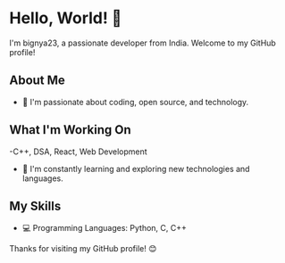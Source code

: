 # Hello, World! 👋

I'm bignya23, a passionate developer from India. Welcome to my GitHub profile!

## About Me

- 🌟 I'm passionate about coding, open source, and technology.

## What I'm Working On

-C++, DSA, React, Web Development 
- 🌱 I'm constantly learning and exploring new technologies and languages.

## My Skills

- 💻 Programming Languages: Python, C, C++

Thanks for visiting my GitHub profile! 😊

<!---
bignya23/bignya23 is a ✨ special ✨ repository because its `README.md` (this file) appears on your GitHub profile.
You can click the Preview link to take a look at your changes.
--->
